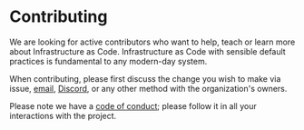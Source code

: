 # Contributing

We are looking for active contributors who want to help, teach or learn more about Infrastructure as Code. Infrastructure as Code with sensible default practices is fundamental to any modern-day system.

When contributing, please first discuss the change you wish to make via issue,
[email](mailto:help@osinfra.io), [Discord](https://discord.gg/QMC5PGY8rJ), or any other method with the organization's owners.

Please note we have a [code of conduct](CODE_OF_CONDUCT.md); please follow it in all your interactions with the project.
